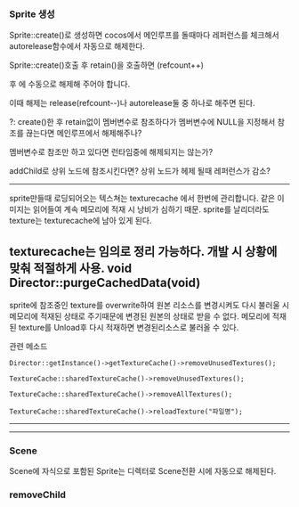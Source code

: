### Sprite 생성

Sprite::create()로 생성하면 cocos에서
메인루프를 돌때마다 레퍼런스를 체크해서
autorelease함수에서 자동으로 해제한다.

Sprite::create()호출 후 retain()을 호출하면
(refcount++)

후 에 수동으로 해제해 주어야 합니다.

이때 해제는 release(refcount--)나 autorelease둘 중 하나로
해주면 된다.

?: create()한 후 retain없이 멤버변수로 참조하다가
멤버변수에 NULL을 지정해서 참조를 끊는다면
메인루프에서 해제해주나?

멤버변수로 참조만 하고 있다면 런타임중에
해제되지는 않는가?

addChild로 상위 노드에 참조시킨다면?
상위 노드가 헤제 될때 레퍼런스가 감소?

---

sprite만들때 로딩되어오는 텍스쳐는 texturecache
에서 한번에 관리합니다. 같은 이미지는 읽어들여
계속 메모리에 적재 시 낭비가 심하기 때문.
sprite를 날리더라도 texture는 texturecache에
남아 있게 된다.

texturecache는 임의로 정리 가능하다.
개발 시 상황에 맞춰 적절하게 사용.
void Director::purgeCachedData(void)
---
sprite에 참조중인 texture를 overwrite하여 원본
리소스를 변경시켜도 다시 불러울 시 메모리에
적재된 상태로 주기때문에 변경된 원본의 상태로
받을 수 없다.
메모리에 적재된 texture를 Unload후 다시 적재하면
변경된리소스로 불러올 수 있다.

관련 메소드

    Director::getInstance()->getTextureCache()->removeUnusedTextures();

    TextureCache::sharedTextureCache()->removeUnusedTextures();

    TextureCache::sharedTextureCache()->removeAllTextures();

    TextureCache::sharedTextureCache()->reloadTexture("파일명");

---
[spritesheet를 사용해야 하는 이유 동영상]:(https://www.codeandweb.com/what-is-a-sprite-sheet)
---
### Scene
Scene에 자식으로 포함된 Sprite는
디렉터로 Scene전환 시에 자동으로 해제된다.


### removeChild
